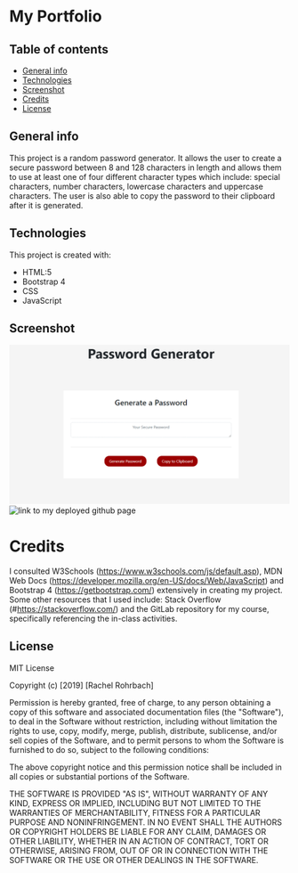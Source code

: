 # My Portfolio

## Table of contents
* [General info](#general-info)
* [Technologies](#technologies)
* [Screenshot](#screenshot)
* [Credits](#credits)
* [License](#license)

## General info
This project is a random password generator. It allows the user to create a secure password between 8 and 128 characters in length and allows them to use at least one of four different character types which include: special characters, number characters, lowercase characters and uppercase characters. The user is also able to copy the password to their clipboard after it is generated. 
	
## Technologies
This project is created with:
* HTML:5
* Bootstrap 4
* CSS
* JavaScript

## Screenshot
![project screenshot](assets/generate-password-screenshot.png)
![link to my deployed github page](https://rachelrohrbach.github.io/homework-3/)


# Credits
I consulted W3Schools (https://www.w3schools.com/js/default.asp), MDN Web Docs (https://developer.mozilla.org/en-US/docs/Web/JavaScript) and Bootstrap 4 (https://getbootstrap.com/) extensively in creating my project. Some other resources that I used include: Stack Overflow (#https://stackoverflow.com/) and the GitLab repository for my course, specifically referencing the in-class activities. 

## License
MIT License

Copyright (c) [2019] [Rachel Rohrbach]

Permission is hereby granted, free of charge, to any person obtaining a copy
of this software and associated documentation files (the "Software"), to deal
in the Software without restriction, including without limitation the rights
to use, copy, modify, merge, publish, distribute, sublicense, and/or sell
copies of the Software, and to permit persons to whom the Software is
furnished to do so, subject to the following conditions:

The above copyright notice and this permission notice shall be included in all
copies or substantial portions of the Software.

THE SOFTWARE IS PROVIDED "AS IS", WITHOUT WARRANTY OF ANY KIND, EXPRESS OR
IMPLIED, INCLUDING BUT NOT LIMITED TO THE WARRANTIES OF MERCHANTABILITY,
FITNESS FOR A PARTICULAR PURPOSE AND NONINFRINGEMENT. IN NO EVENT SHALL THE
AUTHORS OR COPYRIGHT HOLDERS BE LIABLE FOR ANY CLAIM, DAMAGES OR OTHER
LIABILITY, WHETHER IN AN ACTION OF CONTRACT, TORT OR OTHERWISE, ARISING FROM,
OUT OF OR IN CONNECTION WITH THE SOFTWARE OR THE USE OR OTHER DEALINGS IN THE
SOFTWARE.